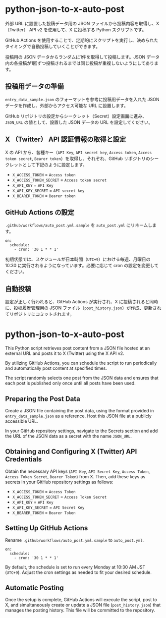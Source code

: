 # python-json-to-x-auto-post

外部 URL に設置した投稿データ用の JSON ファイルから投稿内容を取得し、X （Twitter） API v2 を使用して、X に投稿する Python スクリプトです。

GitHub Actions を使用することで、定期的にスクリプトを実行し、決められたタイミングで自動投稿していくことができます。

投稿用の JSON データからランダムに1件を取得して投稿します。JSON データ内の各投稿が1回ずつ投稿されるまでは同じ投稿が重複しないようにしてあります。

## 投稿用データの準備

`entry_data_sample.json` のフォーマットを参考に投稿用データを入れた JSON データを作成し、外部からアクセス可能な URL に設置します。

GitHub リポジトリの設定からシークレット（Secret）設定画面に進み、`JSON_URL` の値として、設置した JSON データの URL を設定してください。

## X （Twitter） API 認証情報の取得と設定

X の API から、各種キー（`API Key`, `API secret key`, `Access token`, `Access token secret`, `Bearer token`）を取得し、それぞれ、GitHub リポジトリのシークレットとして下記のように設定します。

- `X_ACCESS_TOKEN` = `Access token`
- `X_ACCESS_TOKEN_SECRET` = `Access token secret`
- `X_API_KEY` = `API Key`
- `X_API_KEY_SECRET` = `API secret key`
- `X_BEARER_TOKEN` = `Bearer token`

## GitHub Actions の設定

`.github/workflows/auto_post.yml.sample` を `auto_post.yml` にリネームします。

```
on:
  schedule:
    - cron: '30 1 * * 1'
```

初期状態では、スケジュールが日本時間（`UTC+9`）における毎週、月曜日の 10:30 に実行されるようになっています。必要に応じて cron の設定を変更してください。

## 自動投稿

設定が正しく行われると、GitHub Actions が実行され、X に投稿されると同時に、投稿履歴管理用の JSON ファイル（`post_history.json`）が作成、更新されてリポジトリにコミットされます。

# python-json-to-x-auto-post

This Python script retrieves post content from a JSON file hosted at an external URL and posts it to X (Twitter) using the X API v2.

By utilizing GitHub Actions, you can schedule the script to run periodically and automatically post content at specified times.

The script randomly selects one post from the JSON data and ensures that each post is published only once until all posts have been used.

## Preparing the Post Data

Create a JSON file containing the post data, using the format provided in `entry_data_sample.json` as a reference. Host this JSON file at a publicly accessible URL.

In your GitHub repository settings, navigate to the Secrets section and add the URL of the JSON data as a secret with the name `JSON_URL`.

## Obtaining and Configuring X (Twitter) API Credentials

Obtain the necessary API keys (`API Key`, `API Secret Key`, `Access Token`, `Access Token Secret`, `Bearer Token`) from X. Then, add these keys as secrets in your GitHub repository settings as follows:

- `X_ACCESS_TOKEN` = `Access Token`
- `X_ACCESS_TOKEN_SECRET` = `Access Token Secret`
- `X_API_KEY` = `API Key`
- `X_API_KEY_SECRET` = `API Secret Key`
- `X_BEARER_TOKEN` = `Bearer Token`

## Setting Up GitHub Actions

Rename `.github/workflows/auto_post.yml.sample` to `auto_post.yml`.

```
on:
  schedule:
    - cron: '30 1 * * 1'
```

By default, the schedule is set to run every Monday at 10:30 AM JST (`UTC+9`). Adjust the cron settings as needed to fit your desired schedule.

## Automatic Posting

Once the setup is complete, GitHub Actions will execute the script, post to X, and simultaneously create or update a JSON file (`post_history.json`) that manages the posting history. This file will be committed to the repository.
